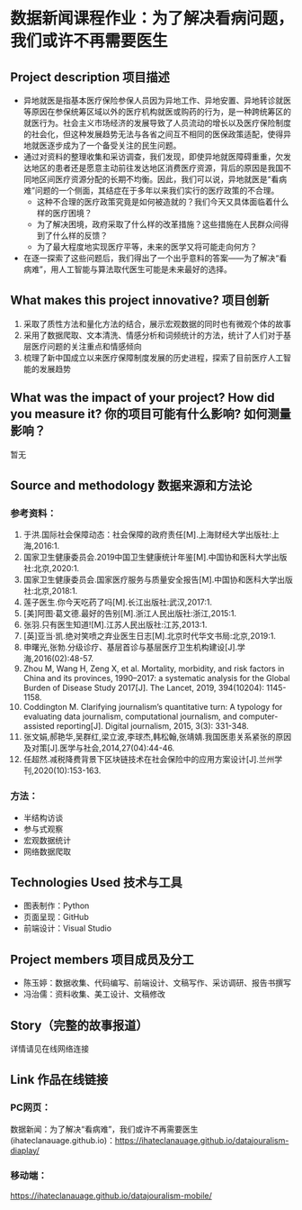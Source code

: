 # 数据新闻课程作业：为了解决看病问题，我们或许不再需要医生

## Project description 项目描述
- 异地就医是指基本医疗保险参保人员因为异地工作、异地安置、异地转诊就医等原因在参保统筹区域以外的医疗机构就医或购药的行为，是一种跨统筹区的就医行为。社会主义市场经济的发展导致了人员流动的增长以及医疗保险制度的社会化，但这种发展趋势无法与各省之间互不相同的医保政策适配，使得异地就医逐步成为了一个备受关注的民生问题。
- 通过对资料的整理收集和采访调查，我们发现，即使异地就医障碍重重，欠发达地区的患者还是愿意主动前往发达地区消费医疗资源，背后的原因是我国不同地区间医疗资源分配的长期不均衡。因此，我们可以说，异地就医是“看病难”问题的一个侧面，其结症在于多年以来我们实行的医疗政策的不合理。
   - 这种不合理的医疗政策究竟是如何被造就的？我们今天又具体面临着什么样的医疗困境？
   - 为了解决困境，政府采取了什么样的改革措施？这些措施在人民群众间得到了什么样的反馈？ 
   - 为了最大程度地实现医疗平等，未来的医学又将可能走向何方？
- 在逐一探索了这些问题后，我们得出了一个出乎意料的答案——为了解决“看病难”，用人工智能与算法取代医生可能是未来最好的选择。

## What makes this project innovative? 项目创新
1. 采取了质性方法和量化方法的结合，展示宏观数据的同时也有微观个体的故事
2. 采用了数据爬取、文本清洗、情感分析和词频统计的方法，统计了人们对于基层医疗问题的关注重点和情感倾向
3. 梳理了新中国成立以来医疗保障制度发展的历史进程，探索了目前医疗人工智能的发展趋势

## What was the impact of your project? How did you measure it? 你的项目可能有什么影响? 如何测量影响？
暂无

## Source and methodology 数据来源和方法论
### 参考资料：
1. 于洪.国际社会保障动态：社会保障的政府责任[M].上海财经大学出版社:上海,2016:1.
2. 国家卫生健康委员会.2019中国卫生健康统计年鉴[M].中国协和医科大学出版社:北京,2020:1.
3. 国家卫生健康委员会.国家医疗服务与质量安全报告[M].中国协和医科大学出版社:北京,2018:1.
4. 莲子医生.你今天吃药了吗[M].长江出版社:武汉,2017:1.
5. [美]阿图·葛文德.最好的告别[M].浙江人民出版社:浙江,2015:1.
6. 张羽.只有医生知道![M].江苏人民出版社:江苏,2013:1.
7. [英]亚当·凯.绝对笑喷之弃业医生日志[M].北京时代华文书局:北京,2019:1.
8. 申曙光,张勃.分级诊疗、基层首诊与基层医疗卫生机构建设[J].学海,2016(02):48-57.
9. Zhou M, Wang H, Zeng X, et al. Mortality, morbidity, and risk factors in China and its provinces, 1990–2017: a systematic analysis for the Global Burden of Disease Study 2017[J]. The Lancet, 2019, 394(10204): 1145-1158.
10. Coddington M. Clarifying journalism’s quantitative turn: A typology for evaluating data journalism, computational journalism, and computer-assisted reporting[J]. Digital journalism, 2015, 3(3): 331-348.
11. 张文娟,郝艳华,吴群红,梁立波,李球杰,韩松翰,张靖婧.我国医患关系紧张的原因及对策[J].医学与社会,2014,27(04):44-46.
12. 任超然.减税降费背景下区块链技术在社会保险中的应用方案设计[J].兰州学刊,2020(10):153-163.

### 方法：
- 半结构访谈
- 参与式观察
- 宏观数据统计
- 网络数据爬取

## Technologies Used 技术与工具
- 图表制作：Python
- 页面呈现：GitHub
- 前端设计：Visual Studio

## Project members 项目成员及分工
- 陈玉婷：数据收集、代码编写、前端设计、文稿写作、采访调研、报告书撰写
- 冯治儒：资料收集、美工设计、文稿修改

## Story（完整的故事报道）
详情请见在线网络连接

## Link 作品在线链接

### PC网页：
数据新闻：为了解决“看病难”，我们或许不再需要医生 (ihateclanauage.github.io)：https://ihateclanauage.github.io/datajouralism-diaplay/

### 移动端：
https://ihateclanauage.github.io/datajouralism-mobile/
